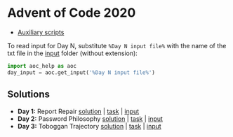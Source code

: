 # Advent of Code 2020

- [Auxiliary scripts](./scripts/aoc_help.py)

To read input for Day N, substitute `%Day N input file%` with the name of the txt file in the [input](./input) folder (without extension):

```python
import aoc_help as aoc
day_input = aoc.get_input('%Day N input file%')
```

## Solutions

- **Day 1:** Report Repair [solution](./scripts/001.py) | [task](https://adventofcode.com/2020/day/1) | [input](./input/001.txt)
- **Day 2:** Password Philosophy [solution](./scripts/002.py) | [task](https://adventofcode.com/2020/day/2) | [input](./input/002.txt)
- **Day 3:** Toboggan Trajectory [solution](./scripts/003.py) | [task](https://adventofcode.com/2020/day/3) | [input](./input/003.txt)
